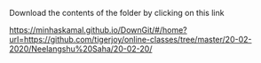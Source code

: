 Download the contents of the folder by clicking on this link

https://minhaskamal.github.io/DownGit/#/home?url=https://github.com/tigerjoy/online-classes/tree/master/20-02-2020/Neelangshu%20Saha/20-02-20/
